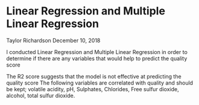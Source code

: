 # Linear Regression and Multiple Linear Regression


 Taylor Richardson 
 December 10, 2018

 I conducted Linear Regression and Multiple Linear Regression in order to determine if there are any variables that would help to predict the quality score

 
 The R2 score suggests that the model is not effective at predicting the quality score
 The following variables are correlated with quality and should be kept; volatile acidity, pH, Sulphates, Chlorides, Free sulfur dioxide, alcohol, total sulfur dioxide.
